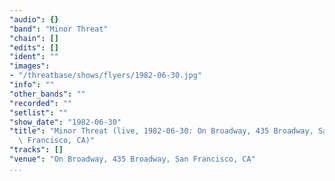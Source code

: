 ```yaml
---
"audio": {}
"band": "Minor Threat"
"chain": []
"edits": []
"ident": ""
"images":
- "/threatbase/shows/flyers/1982-06-30.jpg"
"info": ""
"other_bands": ""
"recorded": ""
"setlist": ""
"show_date": "1982-06-30"
"title": "Minor Threat (live, 1982-06-30: On Broadway, 435 Broadway, San\
  \ Francisco, CA)"
"tracks": []
"venue": "On Broadway, 435 Broadway, San Francisco, CA"
...
```

